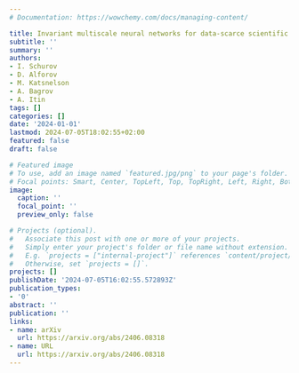 ```yaml
---
# Documentation: https://wowchemy.com/docs/managing-content/

title: Invariant multiscale neural networks for data-scarce scientific applications
subtitle: ''
summary: ''
authors:
- I. Schurov
- D. Alforov
- M. Katsnelson
- A. Bagrov
- A. Itin
tags: []
categories: []
date: '2024-01-01'
lastmod: 2024-07-05T18:02:55+02:00
featured: false
draft: false

# Featured image
# To use, add an image named `featured.jpg/png` to your page's folder.
# Focal points: Smart, Center, TopLeft, Top, TopRight, Left, Right, BottomLeft, Bottom, BottomRight.
image:
  caption: ''
  focal_point: ''
  preview_only: false

# Projects (optional).
#   Associate this post with one or more of your projects.
#   Simply enter your project's folder or file name without extension.
#   E.g. `projects = ["internal-project"]` references `content/project/deep-learning/index.md`.
#   Otherwise, set `projects = []`.
projects: []
publishDate: '2024-07-05T16:02:55.572893Z'
publication_types:
- '0'
abstract: ''
publication: ''
links:
- name: arXiv
  url: https://arxiv.org/abs/2406.08318
- name: URL
  url: https://arxiv.org/abs/2406.08318
---
```

